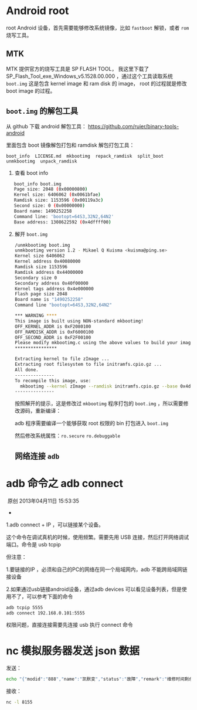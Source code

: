 # Android root 

root Android 设备，首先需要能够修改系统镜像，比如 `fastboot` 解锁，或者 `rom` 烧写工具。

## MTK

MTK 提供官方的烧写工具是 SP FLASH TOOL， 我这里下载了 SP_Flash_Tool_exe_Windows_v5.1528.00.000 ，通过这个工具读取系统 `boot.img` 这是包含 kernel image 和 ram disk 的 image， root 的过程就是修改 boot image 的过程。

## `boot.img` 的解包工具

从 github 下载 android 解包工具： https://github.com/ruier/binary-tools-android

里面包含 boot 镜像解包打包和 ramdisk 解包打包工具：

`boot_info  LICENSE.md  mkbootimg  repack_ramdisk  split_boot  unmkbootimg  unpack_ramdisk`

1. 查看 boot info
```bash
   boot_info boot.img
   Page size: 2048 (0x00000800)
   Kernel size: 6406062 (0x0061bfae)
   Ramdisk size: 1153596 (0x00119a3c)
   Second size: 0 (0x00000000)
   Board name: 1490252258
   Command line: 'bootopt=64S3,32N2,64N2'
   Base address: 1308622592 (0x4dffff00)
```

2. 解开 `boot.img`

   ```bash
   /unmkbootimg boot.img
   unmkbootimg version 1.2 - Mikael Q Kuisma <kuisma@ping.se>
   Kernel size 6406062
   Kernel address 0x40080000
   Ramdisk size 1153596
   Ramdisk address 0x44000000
   Secondary size 0
   Secondary address 0x40f00000
   Kernel tags address 0x4e000000
   Flash page size 2048
   Board name is "1490252258"
   Command line "bootopt=64S3,32N2,64N2"

   *** WARNING ****
   This image is built using NON-standard mkbootimg!
   OFF_KERNEL_ADDR is 0xF2080100
   OFF_RAMDISK_ADDR is 0xF6000100
   OFF_SECOND_ADDR is 0xF2F00100
   Please modify mkbootimg.c using the above values to build your image.
   ****************

   Extracting kernel to file zImage ...
   Extracting root filesystem to file initramfs.cpio.gz ...
   All done.
   ---------------
   To recompile this image, use:
     mkbootimg --kernel zImage --ramdisk initramfs.cpio.gz --base 0x4dffff00 --cmdline 'bootopt=64S3,32N2,64N2' --board '1490252258' -o new_boot.img
   ---------------

   ```

   按照解开的提示，这是修改过 `mkbootimg` 程序打包的 `boot.img` ，所以需要修改源码，重新编译：

   adb 程序需要编译一个能够获取 root 权限的 bin 打包进入 `boot.img`

   然后修改系统属性：`ro.secure` `ro.debuggable`

   ## 网络连接 `adb`

# adb 命令之 adb connect

​                    原创                    2013年04月11日 15:53:35                

- ​



1.adb connect + IP ，可以链接某个设备。

   这个命令在调试真机的时候，使用频繁。需要先用 USB 连接，然后打开网络调试端口。命令是 usb tcpip

 但注意：

   1.要链接的IP ，必须和自己的PC的网络在同一个局域网内，adb 不能跨局域网链接设备

   2.如果通过usb链接android设备，通过adb devices 可以看见设备列表，但是使用不了，可以参考下面的命令

```bash
adb tcpip 5555
adb connect 192.168.0.101:5555
```

权限问题，直接连接需要先连接 usb 执行 connect 命令

# nc 模拟服务器发送 json 数据

发送：

```bash
echo "{"modid":"888","name":"凯默变","status":"故障","remark":"维修时间剩余三个月"}" | nc 10.56.56.40 8155
```

接收：

```bash
nc -l 8155
```

